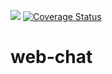 <a href="https://codeclimate.com/github/ericnyirimana/web-chat-backend/maintainability"><img src="https://api.codeclimate.com/v1/badges/78999912b5fac473afae/maintainability" /></a>
[![Coverage Status](https://coveralls.io/repos/github/ericnyirimana/web-chat-backend/badge.svg?branch=develop)](https://coveralls.io/github/ericnyirimana/web-chat-backend?branch=develop)
# web-chat
